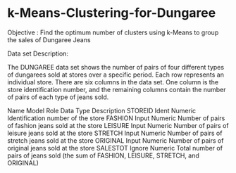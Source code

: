 # k-Means-Clustering-for-Dungaree
Objective : Find the optimum number of clusters using k-Means to group the sales of Dungaree Jeans 

Data set Description: 

The DUNGAREE data set shows the number of pairs of four different types of dungarees sold at stores over a specific period. Each row represents an individual store. There are six columns in the data set. One column is the store identification number, and the remaining columns contain the number of pairs of each type of jeans sold.

Name	Model Role	Data Type	Description
STOREID	Ident	Numeric	Identification number of the store
FASHION	Input	Numeric	Number of pairs of fashion jeans sold at the store
LEISURE	Input	Numeric	Number of pairs of leisure jeans sold at the store
STRETCH	Input	Numeric	Number of pairs of stretch jeans sold at the store
ORIGINAL	Input	Numeric	Number of pairs of original jeans sold at the store
SALESTOT	Ignore	Numeric	Total number of pairs of jeans sold (the sum of FASHION, LEISURE, STRETCH, and ORIGINAL)

